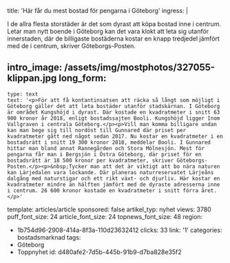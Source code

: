 title: 'Här får du mest bostad för pengarna i Göteborg'
ingress: |
  <p>I de allra flesta storstäder är det som dyrast att köpa bostad inne i centrum. Letar man nytt boende i Göteborg kan det vara klokt att leta sig utanför innerstaden, där de billigaste bostäderna kostar en knapp tredjedel jämfört med de i centrum, skriver Göteborgs-Posten.
  </p>
  
intro_image: /assets/img/mostphotos/327055-klippan.jpg
long_form:
  -
    type: text
    text: '<p>För att få kontantinsatsen att räcka så långt som möjligt i Göteborg gäller det att leta bostäder utanför stadskärnan. I Göteborg är området Kungshöjd i dyrast. Där kostade en kvadratmeter i snitt 63 900 kronor år 2018, enligt bostadssajten Booli. Kungshöjd ligger Inom Vallgraven i centrala Göteborg.</p><p>Vill man komma billigare undan kan man bege sig till nordöst till Gunnared där priset per kvadratmeter gått ned något sedan 2017. Nu kostar en kvadratmeter i en bostadsrätt i snitt 19 300 kronor 2018, meddelar Booli. I Gunnared hittar man bland annat Rannegården och Stora Mölnesjön. Mest för pengarna får man i Bergsjön i Östra Göteborg, där priset för en bostadsrätt är 18 500 kronor per kvadratmeter, skriver Göteborgs-Posten.</p><p>&nbsp;Tycker man att det är viktigt att bo nära naturen kan Lärjedalen vara lockande. Där planeras naturreservatet Lärjeåns dalgång med naturstigar och ett rikt växt- och djurliv. Här kostar en kvadratmeter mindre än hälften jämfört med de dyraste adresserna inne i centrum. 26 600 kronor kostade en kvadratmeter i snitt förra året.</p>'
template: articles/article
sponsored: false
artikel_typ: nyhet
views: 3780
puff_font_size: 24
article_font_size: 24
topnews_font_size: 48
region:
  - 1b754d96-2908-414a-8f3a-110d23632412
clicks: 33
link: '1'
categories: bostadsmarknad
tags:
  - Göteborg
  - Toppnyhet
id: d480afe2-7d5b-445b-91b9-d7ba828e35f2
